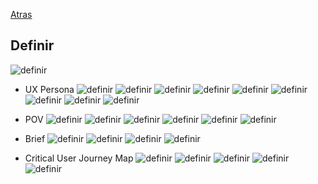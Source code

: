 [Atras](./01-ux.md)

## Definir
![definir](./img/Captura%20de%20pantalla%20(456).png)

- UX Persona
![definir](./img/Captura%20de%20pantalla%20(457).png)
![definir](./img/Captura%20de%20pantalla%20(458).png)
![definir](./img/Captura%20de%20pantalla%20(459).png)
![definir](./img/Captura%20de%20pantalla%20(460).png)
![definir](./img/Captura%20de%20pantalla%20(461).png)
![definir](./img/Captura%20de%20pantalla%20(462).png)
![definir](./img/Captura%20de%20pantalla%20(465).png)
![definir](./img/Captura%20de%20pantalla%20(466).png)
![definir](./img/Captura%20de%20pantalla%20(467).png)
- POV
![definir](./img/Captura%20de%20pantalla%20(471).png)
![definir](./img/Captura%20de%20pantalla%20(472).png)
![definir](./img/Captura%20de%20pantalla%20(473).png)
![definir](./img/Captura%20de%20pantalla%20(474).png)
![definir](./img/Captura%20de%20pantalla%20(475).png)
![definir](./img/Captura%20de%20pantalla%20(476).png)
- Brief
![definir](./img/Captura%20de%20pantalla%20(477).png)
![definir](./img/Captura%20de%20pantalla%20(478).png)
![definir](./img/Captura%20de%20pantalla%20(480).png)
![definir](./img/Captura%20de%20pantalla%20(481).png)

- Critical User Journey Map
![definir](./img/Captura%20de%20pantalla%20(483).png)
![definir](./img/Captura%20de%20pantalla%20(484).png)
![definir](./img/Captura%20de%20pantalla%20(485).png)
![definir](./img/Captura%20de%20pantalla%20(487).png)
![definir](./img/Captura%20de%20pantalla%20(486).png)